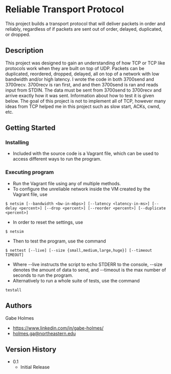 # Reliable Transport Protocol

This project builds a transport protocol that will deliver packets in order and reliably, regardless of if packets are sent out of order, delayed, duplicated, or dropped. 

## Description 

This project was designed to gain an understanding of how TCP or TCP like protocols work when they are built on top of UDP. Packets can be duplicated, reordered, dropped, delayed, all on top of a network with low bandwidth and/or high latency. I wrote the code in both 3700send and 3700recv. 3700recv is ran first, and and then 3700send is ran and reads input from STDIN. The data must be sent from 3700send to 3700recv and arrive exactly how it was sent. Information about how to test it is given below. The goal of this project is not to implement all of TCP, however many ideas from TCP helped me in this project such as slow start, ACKs, cwnd, etc. 

## Getting Started


### Installing

* Included with the source code is a Vagrant file, which can be used to access different ways to run the program. 

### Executing program

* Run the Vagrant file using any of multiple methods. 
* To configure the unreliable network inside the VM created by the Vagrant file, use 
```
$ netsim [--bandwidth <bw-in-mbps>] [--latency <latency-in-ms>] [--delay <percent>] [--drop <percent>] [--reorder <percent>] [--duplicate <percent>]
```
* In order to reset the settings, use 
```
$ netsim
```
* Then to test the program, use the command 
```
$ nettest [--live] [--size {small,medium,large,huge}] [--timeout TIMEOUT]
```
* Where --live instructs the script to echo STDERR to the console, --size denotes the amount of data to send, and --timeout is the max number 
of seconds to run the program.
* Alternatively to run a whole suite of tests, use the command
```
testall
```

## Authors

Gabe Holmes
* https://www.linkedin.com/in/gabe-holmes/
* holmes.ga@northeastern.edu 

## Version History

* 0.1
    * Initial Release
